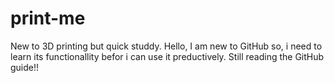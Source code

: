 # print-me
New to 3D printing but quick studdy.
Hello, I am new to GitHub so, i need to learn its functionallity befor i can use it preductively.
Still reading the GitHub guide!!

